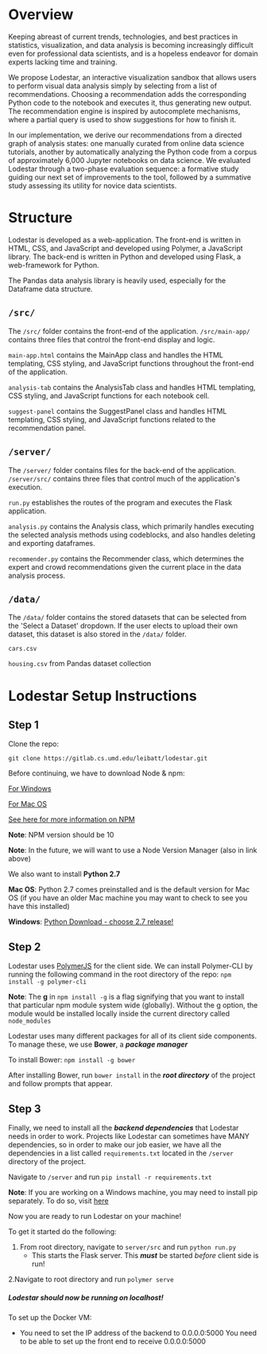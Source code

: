 # Overview
Keeping abreast of current trends, technologies, and best practices in statistics, visualization, and data analysis is becoming
increasingly difficult even for professional data scientists, and is a hopeless endeavor for domain experts lacking time and training.

We propose Lodestar, an interactive visualization sandbox that allows users to perform visual data analysis simply by
selecting from a list of recommendations. Choosing a recommendation adds the corresponding Python code to the notebook and
executes it, thus generating new output. The recommendation engine is inspired by autocomplete mechanisms, where a partial query is
used to show suggestions for how to finish it. 

In our implementation, we derive our recommendations from a directed graph of analysis
states: one manually curated from online data science tutorials, another by automatically analyzing the Python code from a corpus of
approximately 6,000 Jupyter notebooks on data science. We evaluated Lodestar through a two-phase evaluation sequence: a formative
study guiding our next set of improvements to the tool, followed by a summative study assessing its utility for novice data scientists.

# Structure
Lodestar is developed as a web-application. The front-end is written in HTML, CSS, and JavaScript and developed using Polymer, a JavaScript library.  The back-end is written in Python and developed using Flask, a web-framework for Python. 

The Pandas data analysis library is heavily used, especially for the Dataframe data structure. 


## ```/src/``` 
The ```/src/``` folder contains the front-end of the application. ```/src/main-app/``` contains three files that control the front-end display and logic. 

```main-app.html``` contains the MainApp class and handles the HTML templating, CSS styling, and JavaScript functions throughout the front-end of the application.

```analysis-tab``` contains the AnalysisTab class and handles HTML templating, CSS styling, and JavaScript functions for each notebook cell. 

```suggest-panel``` contains the SuggestPanel class and handles HTML templating, CSS styling, and JavaScript functions related to the recommendation panel.

## ```/server/``` 
The ```/server/``` folder contains files for the back-end of the application. ```/server/src/``` contains three files that control much of the application's execution. 

```run.py``` establishes the routes of the program and executes the Flask application. 

```analysis.py``` contains the Analysis class, which primarily handles executing the selected analysis methods using codeblocks, and also handles deleting and exporting dataframes. 

```recommender.py``` contains the Recommender class, which determines the expert and crowd recommendations given the current place in the data analysis process. 


## ```/data/``` 
The ```/data/``` folder contains the stored datasets that can be selected from the 'Select a Dataset' dropdown. If the user elects to upload their own dataset, this dataset is also stored in the ```/data/``` folder. 

```cars.csv``` 

```housing.csv``` from Pandas dataset collection

# Lodestar Setup Instructions


## **Step 1**

Clone the repo:

`git clone https://gitlab.cs.umd.edu/leibatt/lodestar.git`

Before continuing, we have to download Node & npm: 

[For Windows](https://www.guru99.com/download-install-node-js.html)

[For Mac OS](https://treehouse.github.io/installation-guides/mac/node-mac.html)

[See here for more information on NPM](https://www.npmjs.com/get-npm)

**Note**: NPM version should be 10 

**Note**: In the future, we will want to use a Node Version Manager (also in link above)

We also want to install **Python 2.7**

**Mac OS**: Python 2.7 comes preinstalled and is the default version for Mac OS (if you have an older Mac machine you may want to check to see you have this installed)

**Windows**: [Python Download - choose 2.7 release!](https://www.python.org/downloads/)


## **Step 2**

Lodestar uses [PolymerJS](https://www.polymer-project.org/) for the client side. We can install Polymer-CLI by running the following command in the root directory of the repo: 
`npm install -g polymer-cli`

**Note**: 
The **g** in `npm install -g` is a flag signifying that you want to install that particular npm module system wide (globally). Without the g option, the module would be installed locally inside the current directory called `node_modules`

Lodestar uses many different packages for all of its client side components. To manage these, we use **Bower**, a ***package manager***

To install Bower: `npm install -g bower`

After installing Bower, run `bower install` in the ***root directory*** of the project and follow prompts that appear. 

## **Step 3**

Finally, we need to install all the ***backend dependencies*** that Lodestar needs in order to work. Projects like Lodestar can sometimes have MANY dependencies, so in order to make our job easier, we have all the dependencies in a list called `requirements.txt` located in the `/server` directory of the project. 

Navigate to `/server` and run `pip install -r requirements.txt` 

**Note**: If you are working on a Windows machine, you may need to install pip separately. To do so, visit [here](https://www.liquidweb.com/kb/install-pip-windows/) 

Now you are ready to run Lodestar on your machine!

To get it started do the following: 
1. From root directory, navigate to `server/src` and run `python run.py`
    * This starts the Flask server. This ***must*** be started *before* client side is run!

2.Navigate to root directory and run `polymer serve`

##### Lodestar should now be running on localhost!


To set up the Docker VM: 
- You need to set the IP address of the backend to 0.0.0.0:5000 
You need to be able to set up the front end to receive 0.0.0.0:5000 